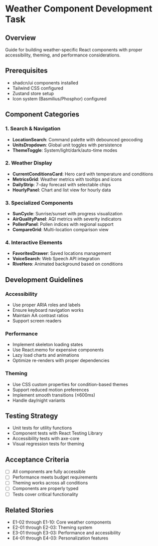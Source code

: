 # Weather Component Development Task

## Overview
Guide for building weather-specific React components with proper accessibility, theming, and performance considerations.

## Prerequisites
- shadcn/ui components installed
- Tailwind CSS configured
- Zustand store setup
- Icon system (Basmilius/Phosphor) configured

## Component Categories

### 1. Search & Navigation
- **LocationSearch**: Command palette with debounced geocoding
- **UnitsDropdown**: Global unit toggles with persistence
- **ThemeToggle**: System/light/dark/auto-time modes

### 2. Weather Display
- **CurrentConditionsCard**: Hero card with temperature and conditions
- **MetricsGrid**: Weather metrics with tooltips and icons
- **DailyStrip**: 7-day forecast with selectable chips
- **HourlyPanel**: Chart and list view for hourly data

### 3. Specialized Components
- **SunCycle**: Sunrise/sunset with progress visualization
- **AirQualityPanel**: AQI metrics with severity indicators
- **PollenPanel**: Pollen indices with regional support
- **CompareGrid**: Multi-location comparison view

### 4. Interactive Elements
- **FavoritesDrawer**: Saved locations management
- **VoiceSearch**: Web Speech API integration
- **RiveHero**: Animated background based on conditions

## Development Guidelines

### Accessibility
- Use proper ARIA roles and labels
- Ensure keyboard navigation works
- Maintain AA contrast ratios
- Support screen readers

### Performance
- Implement skeleton loading states
- Use React.memo for expensive components
- Lazy load charts and animations
- Optimize re-renders with proper dependencies

### Theming
- Use CSS custom properties for condition-based themes
- Support reduced motion preferences
- Implement smooth transitions (≤600ms)
- Handle day/night variants

## Testing Strategy
- Unit tests for utility functions
- Component tests with React Testing Library
- Accessibility tests with axe-core
- Visual regression tests for theming

## Acceptance Criteria
- [ ] All components are fully accessible
- [ ] Performance meets budget requirements
- [ ] Theming works across all conditions
- [ ] Components are properly typed
- [ ] Tests cover critical functionality

## Related Stories
- E1-02 through E1-10: Core weather components
- E2-01 through E2-03: Theming system
- E3-01 through E3-03: Performance and accessibility
- E4-01 through E4-03: Personalization features
